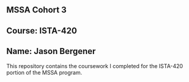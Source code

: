 ## MSSA Cohort 3
## Course: ISTA-420
## Name: Jason Bergener

This repository contains the coursework I completed for the ISTA-420 portion of the MSSA program.
